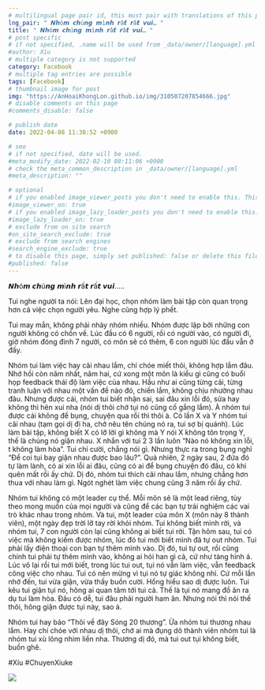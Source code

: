 ```yaml
---
# multilingual page pair id, this must pair with translations of this page. (This name must be unique)
lng_pair: " 𝙉𝙝ó𝙢 𝙘𝙝ú𝙣𝙜 𝙢ì𝙣𝙝 𝙧ấ𝙩 𝙧ấ𝙩 𝙫𝙪𝙞… "
title: " 𝙉𝙝ó𝙢 𝙘𝙝ú𝙣𝙜 𝙢ì𝙣𝙝 𝙧ấ𝙩 𝙧ấ𝙩 𝙫𝙪𝙞… "
# post specific
# if not specified, .name will be used from _data/owner/[language].yml
#author: Xíu
# multiple category is not supported
category: Facebook
# multiple tag entries are possible
tags: [Facebook]
# thumbnail image for post
img: "https://AnHoaiKhongLon.github.io/img/310507207854666.jpg"
# disable comments on this page
#comments_disable: false

# publish date
date: 2022-04-08 11:38:52 +0900

# seo
# if not specified, date will be used.
#meta_modify_date: 2022-02-10 08:11:06 +0900
# check the meta_common_description in _data/owner/[language].yml
#meta_description: ""

# optional
# if you enabled image_viewer_posts you don't need to enable this. This is only if image_viewer_posts = false
#image_viewer_on: true
# if you enabled image_lazy_loader_posts you don't need to enable this. This is only if image_lazy_loader_posts = false
#image_lazy_loader_on: true
# exclude from on site search
#on_site_search_exclude: true
# exclude from search engines
#search_engine_exclude: true
# to disable this page, simply set published: false or delete this file
#published: false
---
```


<!-- outline-start -->

𝙉𝙝ó𝙢 𝙘𝙝ú𝙣𝙜 𝙢ì𝙣𝙝 𝙧ấ𝙩 𝙧ấ𝙩 𝙫𝙪𝙞…..

Tui nghe người ta nói: Lên đại học, chọn nhóm làm bài tập còn quan trọng hơn cả việc chọn người yêu. Nghe cũng hợp lý phết.

Tui may mắn, không phải nhảy nhóm nhiều. Nhóm được lập bởi những con người không có chốn về. Lúc đầu có 6 người, rồi có người vào, có người đi, giờ nhóm đóng đinh 7 người, có môn sẽ có thêm, 6 con người lúc đầu vẫn ở đấy.

Nhóm tui làm việc hay cãi nhau lắm, chí chóe miết thôi, không hợp lắm đâu. Nhớ hồi còn năm nhất, năm hai, cứ xong một môn là kiểu gì cũng có buổi họp feedback thái độ làm việc của nhau. Hầu như ai cũng từng cãi, từng tranh luận với nhau một vấn đề nào đó, chiến lắm, không chịu nhường nhau đâu. Nhưng được cái, nhóm tui biết nhận sai, sai đâu xin lỗi đó, sửa hay không thì hên xui nha (nói dị thôi chớ tụi nó cũng cố gắng lắm). À nhóm tui được cái không để bụng, chuyện qua rồi thì thôi à. Có lần X và Y nhóm tui cãi nhau (tạm gọi dị đi ha, chớ nêu tên chúng nó ra, tui sợ bị quánh). Lúc làm bài tập, không biết X có lỡ lời gì không mà Y nói X không tôn trọng Y, thế là chúng nó giận nhau. X nhắn với tui 2 3 lần luôn “Nào nó không xin lỗi, t không làm hòa”. Tui chỉ cười, chẳng nói gì. Nhưng thực ra trong bụng nghĩ “Để coi tụi bay giận nhau được bao lâu?”. Quả nhiên, 2 ngày sau, 2 đứa đó tự làm lành, có ai xin lỗi ai đâu, cũng có ai để bụng chuyện đó đâu, có khi quên mất rồi ấy chứ. Dị đó, nhóm tui thích cãi nhau lắm, nhưng chẳng hơn thua với nhau làm gì. Ngót nghét làm việc chung cũng 3 năm rồi ấy chứ.

Nhóm tui không có một leader cụ thể. Mỗi môn sẽ là một lead riêng, tùy theo mong muốn của mọi người và cũng để các bạn tự trải nghiệm các vai trò khác nhau trong nhóm. Và tui, một leader của môn X (môn này 8 thành viên), một ngày đẹp trời lỡ tay rời khỏi nhóm. Tui không biết mình rời, và nhóm tui, 7 con người còn lại cũng không ai biết tui rời. Tận hôm sau, tui có việc mà không kiếm được nhóm, lúc đó tui mới biết mình đã tự out nhóm. Tui phải lấy điện thoại con bạn tự thêm mình vào. Dị đó, tui tự out, rồi cũng chính tui phải tự thêm mình vào, không ai hỏi han gì cả, cứ như tàng hình á. Lúc vô lại rồi tui mới biết, trong lúc tui out, tụi nó vẫn làm việc, vẫn feedback công việc cho nhau. Tui có nên mừng vì tụi nó tự giác không nhỉ. Cứ mỗi lần nhớ đến, tui vừa giận, vừa thấy buồn cười. Hổng hiểu sao dị được luôn. Tui kêu tui giận tụi nó, hông ai quan tâm tới tui cả. Thế là tụi nó mang đồ ăn ra dụ tui làm hòa. Đâu có dễ, tui đâu phải người ham ăn. Nhưng nói thì nói thế thôi, hông giận được tụi này, sao á.

Nhóm tui hay bảo “Thôi về đây Sóng 20 thương”. Ừa nhóm tui thương nhau lắm. Hay chí chóe với nhau dị thôi, chớ ai mà đụng dô thành viên nhóm tui là nhóm tui xù lông nhím liền nha. Thương dị đó, mà tui out tụi không biết, buồn ghê.

#Xíu
#ChuyenXiuke

<!-- outline-end -->

<img src= "https://AnHoaiKhongLon.github.io/img/310507207854666.jpg">